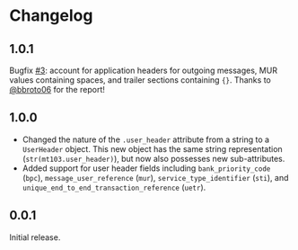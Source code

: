 # Changelog


## 1.0.1

Bugfix [#3](https://github.com/danielquinn/mt103/issues/3): account for
application headers for outgoing messages, MUR values containing spaces, and
trailer sections containing `{}`.  Thanks to [@bbroto06](https://github.com/bbroto06)
for the report!


## 1.0.0

* Changed the nature of the `.user_header` attribute from a string to a
  `UserHeader` object.  This new object has the same string representation
  (`str(mt103.user_header)`), but now also possesses new sub-attributes.
* Added support for user header fields including `bank_priority_code` (`bpc`),
  `message_user_reference` (`mur`), `service_type_identifier` (`sti`), and
  `unique_end_to_end_transaction_reference` (`uetr`).


## 0.0.1

Initial release.
